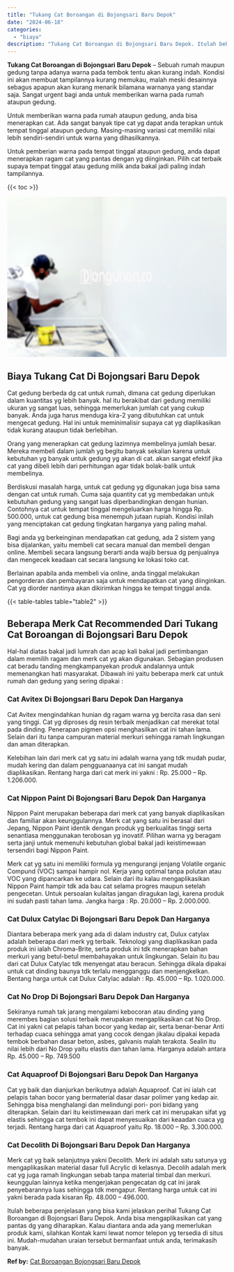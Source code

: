 ```yaml
---
title: "Tukang Cat Boroangan di Bojongsari Baru Depok"
date: "2024-06-18"
categories: 
  - "biaya"
description: "Tukang Cat Boroangan di Bojongsari Baru Depok. Itulah beberapa penjelasan yang bisa kami jelaskan perihal Tukang Cat Boroangan di Bojongsari Baru Depok. Anda..."
---
```


**Tukang Cat Boroangan di Bojongsari Baru Depok** – Sebuah rumah maupun gedung tanpa adanya warna pada tembok tentu akan kurang indah. Kondisi ini akan membuat tampilannya kurang memukau, malah meski desainnya sebagus apapun akan kurang menarik bilamana warnanya yang standar saja. Sangat urgent bagi anda untuk memberikan warna pada rumah ataupun gedung.

Untuk memberikan warna pada rumah ataupun gedung, anda bisa menerapkan cat. Ada sangat banyak tipe cat yg dapat anda terapkan untuk tempat tinggal ataupun gedung. Masing-masing variasi cat memiliki nilai lebih sendiri-sendiri untuk warna yang dihasilkannya.

Untuk pemberian warna pada tempat tinggal ataupun gedung, anda dapat menerapkan ragam cat yang pantas dengan yg diinginkan. Pilih cat terbaik supaya tempat tinggal atau gedung milik anda bakal jadi paling indah tampilannya.

{{< toc >}}

![Tukang Cat Boroangan di Bojongsari Baru Depok](/images/jasa-cat-murah41.png)

## Biaya Tukang Cat Di Bojongsari Baru Depok

Cat gedung berbeda dg cat untuk rumah, dimana cat gedung diperlukan dalam kuantitas yg lebih banyak. hal itu berakibat dari gedung memiliki ukuran yg sangat luas, sehingga memerlukan jumlah cat yang cukup banyak. Anda juga harus menduga kira-2 yang dibutuhkan cat untuk mengecat gedung. Hal ini untuk meminimalisir supaya cat yg diaplikasikan tidak kurang ataupun tidak berlebihan.

Orang yang menerapkan cat gedung lazimnya membelinya jumlah besar. Mereka membeli dalam jumlah yg begitu banyak sekalian karena untuk kebutuhan yg banyak untuk gedung yg akan di cat. akan sangat efektif jika cat yang dibeli lebih dari perhitungan agar tidak bolak-balik untuk membelinya.

Berdiskusi masalah harga, untuk cat gedung yg digunakan juga bisa sama dengan cat untuk rumah. Cuma saja quantity cat yg membedakan untuk kebutuhan gedung yang sangat luas diperbandingkan dengan hunian. Contohnya cat untuk tempat tinggal mengeluarkan harga hingga Rp. 500.000, untuk cat gedung bisa menempuh jutaan rupiah. Kondisi inilah yang menciptakan cat gedung tingkatan harganya yang paling mahal.

Bagi anda yg berkeinginan mendapatkan cat gedung, ada 2 sistem yang bisa dijalankan, yaitu membeli cat secara manual dan membeli dengan online. Membeli secara langsung berarti anda wajib bersua dg penjualnya dan mengecek keadaan cat secara langsung ke lokasi toko cat.

Berlainan apabila anda membeli via online, anda tinggal melakukan pengorderan dan pembayaran saja untuk mendapatkan cat yang diinginkan. Cat yg diorder nantinya akan dikirimkan hingga ke tempat tinggal anda.

{{< table-tables table="table2" >}}

## Beberapa Merk Cat Recommended Dari Tukang Cat Boroangan di Bojongsari Baru Depok

Hal-hal diatas bakal jadi lumrah dan acap kali bakal jadi pertimbangan dalam memilih ragam dan merk cat yg akan digunakan. Sebagian produsen cat beradu tanding mengkampanyekan produk andalannya untuk memenangkan hati masyarakat. Dibawah ini yaitu beberapa merk cat untuk rumah dan gedung yang sering dipakai :

### Cat Avitex Di Bojongsari Baru Depok Dan Harganya

Cat Avitex mengindahkan hunian dg ragam warna yg bercita rasa dan seni yang tinggi. Cat yg diproses dg resin terbaik menjadikan cat merekat total pada dinding. Penerapan pigmen opsi menghasilkan cat ini tahan lama. Selain dari itu tanpa campuran material merkuri sehingga ramah lingkungan dan aman diterapkan.

Kelebihan lain dari merk cat yg satu ini adalah warna yang tdk mudah pudar, mudah kering dan dalam pengguanaanya cat ini sangat mudah diaplikasikan. Rentang harga dari cat merk ini yakni : Rp. 25.000 – Rp. 1.206.000.

### Cat Nippon Paint Di Bojongsari Baru Depok Dan Harganya

Nippon Paint merupakan beberapa dari merk cat yang banyak diaplikasikan dan familiar akan keunggulannya. Merk cat yang satu ini berasal dari Jepang, Nippon Paint identik dengan produk yg berkualitas tinggi serta senantiasa menggunakan terobosan yg inovatif. Pilihan warna yg beragam serta janji untuk memenuhi kebutuhan global bakal jadi keistimewaan tersendiri bagi Nippon Paint.

Merk cat yg satu ini memiliki formula yg mengurangi jenjang Volatile organic Compund (VOC) sampai hampir nol. Kerja yang optimal tanpa polutan atau VOC yang dipancarkan ke udara. Selain dari itu kalau mengaplikasikan Nippon Paint hampir tdk ada bau cat selama progres maupun setelah pengecetan. Untuk persoalan kulaitas jangan diragukan lagi, karena produk ini sudah pasti tahan lama. Jangka harga : Rp. 20.000 – Rp. 2.000.000.

### Cat Dulux Catylac Di Bojongsari Baru Depok Dan Harganya

Diantara beberapa merk yang ada di dalam industry cat, Dulux catylax adalah beberapa dari merk yg terbaik. Teknologi yang diaplikasikan pada produk ini ialah Chroma-Brite, serta produk ini tdk menerapkan bahan merkuri yang betul-betul membahayakan untuk lingkungan. Selain itu bau dari cat Dulux Catylac tdk menyengat atau beracun. Sehingga dikala dipakai untuk cat dinding baunya tdk terlalu mengganggu dan menjengkelkan. Bentang harga untuk cat Dulux Catylac adalah : Rp. 45.000 – Rp. 1.020.000.

### Cat No Drop Di Bojongsari Baru Depok Dan Harganya

Sekiranya rumah tak jarang mengalami kebocoran atau dinding yang merembes bagian solusi terbaik merupakan mengaplikasikan cat No Drop. Cat ini yakni cat pelapis tahan bocor yang kedap air, serta benar-benar Anti terhadap cuaca sehingga amat yang cocok dengan jikalau dipakai kepada tembok berbahan dasar beton, asbes, galvanis malah terakota. Sealin itu nilai lebih dari No Drop yaitu elastis dan tahan lama. Harganya adalah antara Rp. 45.000 – Rp. 749.500

### Cat Aquaproof Di Bojongsari Baru Depok Dan Harganya

Cat yg baik dan dianjurkan berikutnya adalah Aquaproof. Cat ini ialah cat pelapis tahan bocor yang bermaterial dasar dasar polimer yang kedap air. Sehingga bisa menghalangi dan melindungi pori- pori bidang yang diterapkan. Selain dari itu keistimewaan dari merk cat ini merupakan sifat yg elastis sehingga cat tembok ini dapat menyesuaikan dari keaadan cuaca yg terjadi. Rentang harga dari cat Aquaproof yaitu Rp. 18.000 – Rp. 3.300.000.

### Cat Decolith Di Bojongsari Baru Depok Dan Harganya

Merk cat yg baik selanjutnya yakni Decolith. Merk ini adalah satu satunya yg mengaplikasikan material dasar full Acrylic di kelasnya. Decolih adalah merk cat yg juga ramah lingkungan sebab tanpa material timbal dan merkuri. keunggulan lainnya ketika mengerjakan pengecatan dg cat ini jarak penyebarannya luas sehingga tdk mengapur. Rentang harga untuk cat ini yakni berada pada kisaran Rp. 48.000 – 496.000.

Itulah beberapa penjelasan yang bisa kami jelaskan perihal Tukang Cat Boroangan di Bojongsari Baru Depok. Anda bisa mengaplikasikan cat yang pantas dg yang diharapkan. Kalau diantara anda ada yang memerlukan produk kami, silahkan Kontak kami lewat nomor telepon yg tersedia di situs ini. Mudah-mudahan uraian tersebut bermanfaat untuk anda, terimakasih banyak.

**Ref by:** [Cat Boroangan Bojongsari Baru Depok](https://id.wikipedia.org/wiki/Cat)
